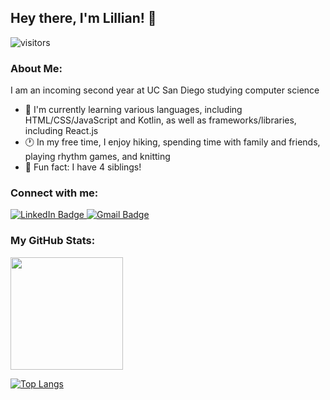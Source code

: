 ## Hey there, I'm Lillian! 👋

![visitors](https://visitor-badge.glitch.me/badge?page_id=page.id)

### About Me: 
I am an incoming second year at UC San Diego studying computer science 
- 🌱 I'm currently learning various languages, including HTML/CSS/JavaScript and Kotlin, as well as frameworks/libraries, including React.js 
- 🕐 In my free time, I enjoy hiking, spending time with family and friends, playing rhythm games, and knitting 
- 🌟 Fun fact: I have 4 siblings!

### Connect with me: 
<div id="badges">
  <a href="https://www.linkedin.com/in/lillianmho/"> 
    <img src="https://img.shields.io/badge/LinkedIn-blue?style=for-the-badge&logo=linkedin&logoColor=white" alt="LinkedIn Badge"/> 
  </a> 
  <a href="mailto:holillian5@gmail.com">
    <img src="https://img.shields.io/badge/Gmail-D14836?style=for-the-badge&logo=gmail&logoColor=white" alt="Gmail Badge"/> 
  </a>
</div>

### My GitHub Stats:

 <img height="180em" src="https://github-readme-stats.vercel.app/api?username=LillianHo5&show_icons=true&hide_border=true&&count_private=true&include_all_commits=true" />

[![Top Langs](https://github-readme-stats.vercel.app/api/top-langs/?username=LillianHo5&layout=compact)](https://github.com/anuraghazra/github-readme-stats)
